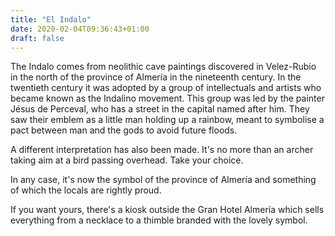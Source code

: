 ```yaml
---
title: "El Indalo"
date: 2020-02-04T09:36:43+01:00
draft: false
---
```

The Indalo comes from neolithic cave paintings discovered in Velez-Rubio in the north of the province of Almería in the nineteenth century.  In the twentieth century it was adopted by a group of intellectuals and artists who became known as the Indalino movement.  This group was led by the painter Jésus de Perceval, who has a street in the capital named after him.  They saw their emblem as a little man holding up a rainbow, meant to symbolise a pact between man and the gods to avoid future floods.

A different interpretation has also been made.  It's no more than an archer taking aim at a bird passing overhead.  Take your choice.

In any case, it's now the symbol of the province of Almería and something of which the locals are rightly proud.

If you want yours, there's a kiosk outside the Gran Hotel Almería which sells everything from a necklace to a thimble branded with the lovely symbol.
